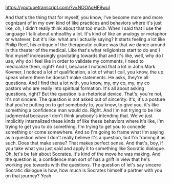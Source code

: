 https://youtubetranscript.com/?v=NOOAoHF9wuI

 And that's the thing that for myself, you know, I've become more and more cognizant of in my own kind of like practices and behaviors where it's just like, oh, I didn't really think about that too much. When I said that I use the language I talk about unhealthy a lot. It's kind of like an analogy or metaphor or whatever, but it's like, what am I actually saying? It starts feeling a lot like Philip Reef, his critique of the therapeutic culture was that we dance around in this theater of the medical. Like that's what religionists start to do and I find myself increasingly gravitating towards that and it's like, well, why do I use, why do I feel like in order to validate my comments, I need to medicalize them, right? And I, because I noticed that a lot in John Mark Kovmer, I noticed a lot of qualification, a lot of what I call, you know, the up speak where there he doesn't make statements. He asks, they're all questions. And I find that a lot with, you know, my, my co, my, my co pastors who are really into spiritual formation. It's all about asking questions, right? But the question is a rhetorical device. That's, you're not, it's not sincere. The question is not asked out of sincerity. It's, it's a posture that you're putting on to get somebody to, you know, to give you, it's like something a confidence man would do. Right. And I'm not trying to be like judgmental because I don't think anybody's intending that. We've just implicitly internalized these kinds of like these behaviors where it's like, I'm trying to get you to do something. I'm trying to get you to concede something or come somewhere. And so I'm going to frame what I'm saying as a question when I don't really believe it's a question, but I'm framing it as such. Does that make sense? That makes perfect sense. And that's, boy, if you take what you just said and apply it to something like Socratic dialogue. Oh, let's be fair about Socrates. It's kind of the move he was making. And the question is, a confidence man sort of has a grift in view that he's working you towards with the questions. The question of let's say sincere Socratic dialogue is how, how much is Socrates himself a partner with you on that journey? Yeah.